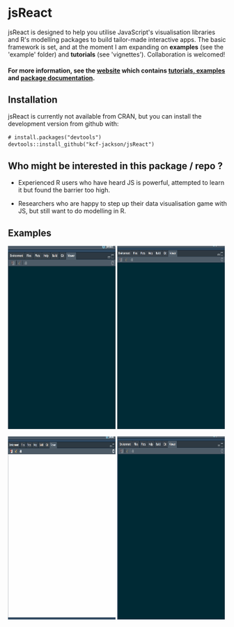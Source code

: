 
<!-- README.md is generated from README.Rmd. Please edit that file -->
jsReact
=======

jsReact is designed to help you utilise JavaScript's visualisation libraries and R's modelling packages to build tailor-made interactive apps. The basic framework is set, and at the moment I am expanding on **examples** (see the 'example' folder) and **tutorials** (see 'vignettes'). Collaboration is welcomed!

#### For more information, see the [website](https://kcf-jackson.github.io/jsReact/index.html) which contains [tutorials, examples](https://kcf-jackson.github.io/jsReact/articles/articles/example_1.html) and [package documentation](https://kcf-jackson.github.io/jsReact/reference/index.html).


Installation
------------

jsReact is currently not available from CRAN, but you can install the development version from github with:

    # install.packages("devtools")
    devtools::install_github("kcf-jackson/jsReact")

Who might be interested in this package / repo ?
------------------------------------------------

-   Experienced R users who have heard JS is powerful, attempted to learn it but found the barrier too high.

-   Researchers who are happy to step up their data visualisation game with JS, but still want to do modelling in R.

Examples
--------

<img src="vignettes/articles/gif_images/example_4.gif" alt="Example_4" style="height: 420px;width:49%"/> <img src="vignettes/articles/gif_images/example_6.gif" alt="Example_6" style="height: 420px;width:49%"/>

<img src="vignettes/articles/gif_images/example_8b.gif" alt="Example_8b" style="height: 420px; width:49%"/> <img src="vignettes/articles/gif_images/example_5.gif" alt="Example_5" style="height: 420px; width:49%"/>
